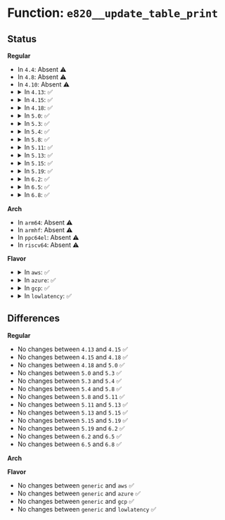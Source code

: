 # Function: <code>e820__update_table_print</code>

## Status
<b>Regular</b>
<ul>
<li>
In <code>4.4</code>: Absent ⚠️
</li>
<li>
In <code>4.8</code>: Absent ⚠️
</li>
<li>
In <code>4.10</code>: Absent ⚠️
</li>
<li>
<details>
<summary>In <code>4.13</code>: ✅</summary>

```c
void e820__update_table_print();
```

**Collision:** Unique Global

**Inline:** No

**Transformation:** False

**Instances:**

```
In arch/x86/kernel/e820.c (ffffffff820ab9a3)
Location: arch/x86/kernel/e820.c:552
Inline: False
Direct callers:
  - arch/x86/kernel/cpu/mtrr/cleanup.c:mtrr_trim_uncached_memory
  - arch/x86/kernel/acpi/boot.c:arch_reserve_mem_area
  - arch/x86/kernel/aperture_64.c:early_gart_iommu_check
```
**Symbols:**

```
ffffffff820ab9a3-ffffffff820ab9d6: e820__update_table_print (STB_GLOBAL)
```
</details>
</li>
<li>
<details>
<summary>In <code>4.15</code>: ✅</summary>

```c
void e820__update_table_print();
```

**Collision:** Unique Global

**Inline:** No

**Transformation:** False

**Instances:**

```
In arch/x86/kernel/e820.c (ffffffff826b2179)
Location: arch/x86/kernel/e820.c:572
Inline: False
Direct callers:
  - arch/x86/kernel/cpu/mtrr/cleanup.c:mtrr_trim_uncached_memory
  - arch/x86/kernel/acpi/boot.c:arch_reserve_mem_area
  - arch/x86/kernel/aperture_64.c:early_gart_iommu_check
```
**Symbols:**

```
ffffffff826b2179-ffffffff826b21ac: e820__update_table_print (STB_GLOBAL)
```
</details>
</li>
<li>
<details>
<summary>In <code>4.18</code>: ✅</summary>

```c
void e820__update_table_print();
```

**Collision:** Unique Global

**Inline:** No

**Transformation:** False

**Instances:**

```
In arch/x86/kernel/e820.c (ffffffff826db841)
Location: arch/x86/kernel/e820.c:574
Inline: False
Direct callers:
  - arch/x86/kernel/cpu/mtrr/cleanup.c:mtrr_trim_uncached_memory
  - arch/x86/kernel/acpi/boot.c:arch_reserve_mem_area
  - arch/x86/kernel/aperture_64.c:early_gart_iommu_check
```
**Symbols:**

```
ffffffff826db841-ffffffff826db874: e820__update_table_print (STB_GLOBAL)
```
</details>
</li>
<li>
<details>
<summary>In <code>5.0</code>: ✅</summary>

```c
void e820__update_table_print();
```

**Collision:** Unique Global

**Inline:** No

**Transformation:** False

**Instances:**

```
In arch/x86/kernel/e820.c (ffffffff82891c28)
Location: arch/x86/kernel/e820.c:573
Inline: False
Direct callers:
  - arch/x86/kernel/cpu/mtrr/cleanup.c:mtrr_trim_uncached_memory
  - arch/x86/kernel/acpi/boot.c:arch_reserve_mem_area
  - arch/x86/kernel/aperture_64.c:early_gart_iommu_check
```
**Symbols:**

```
ffffffff82891c28-ffffffff82891c5b: e820__update_table_print (STB_GLOBAL)
```
</details>
</li>
<li>
<details>
<summary>In <code>5.3</code>: ✅</summary>

```c
void e820__update_table_print();
```

**Collision:** Unique Global

**Inline:** No

**Transformation:** False

**Instances:**

```
In arch/x86/kernel/e820.c (ffffffff828a9186)
Location: arch/x86/kernel/e820.c:587
Inline: False
Direct callers:
  - arch/x86/kernel/cpu/mtrr/cleanup.c:mtrr_trim_uncached_memory
  - arch/x86/kernel/acpi/boot.c:arch_reserve_mem_area
  - arch/x86/kernel/aperture_64.c:early_gart_iommu_check
```
**Symbols:**

```
ffffffff828a9186-ffffffff828a91b9: e820__update_table_print (STB_GLOBAL)
```
</details>
</li>
<li>
<details>
<summary>In <code>5.4</code>: ✅</summary>

```c
void e820__update_table_print();
```

**Collision:** Unique Global

**Inline:** No

**Transformation:** False

**Instances:**

```
In arch/x86/kernel/e820.c (ffffffff828ac1ea)
Location: arch/x86/kernel/e820.c:587
Inline: False
Direct callers:
  - arch/x86/kernel/cpu/mtrr/cleanup.c:mtrr_trim_uncached_memory
  - arch/x86/kernel/acpi/boot.c:arch_reserve_mem_area
  - arch/x86/kernel/aperture_64.c:early_gart_iommu_check
```
**Symbols:**

```
ffffffff828ac1ea-ffffffff828ac21d: e820__update_table_print (STB_GLOBAL)
```
</details>
</li>
<li>
<details>
<summary>In <code>5.8</code>: ✅</summary>

```c
void e820__update_table_print();
```

**Collision:** Unique Global

**Inline:** No

**Transformation:** False

**Instances:**

```
In arch/x86/kernel/e820.c (ffffffff82cd1718)
Location: arch/x86/kernel/e820.c:588
Inline: False
Direct callers:
  - arch/x86/kernel/cpu/mtrr/cleanup.c:mtrr_trim_uncached_memory
  - arch/x86/kernel/acpi/boot.c:arch_reserve_mem_area
  - arch/x86/kernel/aperture_64.c:early_gart_iommu_check
```
**Symbols:**

```
ffffffff82cd1718-ffffffff82cd174b: e820__update_table_print (STB_GLOBAL)
```
</details>
</li>
<li>
<details>
<summary>In <code>5.11</code>: ✅</summary>

```c
void e820__update_table_print();
```

**Collision:** Unique Global

**Inline:** No

**Transformation:** False

**Instances:**

```
In arch/x86/kernel/e820.c (ffffffff82fbd568)
Location: arch/x86/kernel/e820.c:602
Inline: False
Direct callers:
  - arch/x86/kernel/cpu/mtrr/cleanup.c:mtrr_trim_uncached_memory
  - arch/x86/kernel/acpi/boot.c:arch_reserve_mem_area
  - arch/x86/kernel/aperture_64.c:early_gart_iommu_check
```
**Symbols:**

```
ffffffff82fbd568-ffffffff82fbd59b: e820__update_table_print (STB_GLOBAL)
```
</details>
</li>
<li>
<details>
<summary>In <code>5.13</code>: ✅</summary>

```c
void e820__update_table_print();
```

**Collision:** Unique Global

**Inline:** No

**Transformation:** False

**Instances:**

```
In arch/x86/kernel/e820.c (ffffffff831c7c7c)
Location: arch/x86/kernel/e820.c:602
Inline: False
Direct callers:
  - arch/x86/kernel/cpu/mtrr/cleanup.c:mtrr_trim_uncached_memory
  - arch/x86/kernel/acpi/boot.c:arch_reserve_mem_area
  - arch/x86/kernel/aperture_64.c:early_gart_iommu_check
```
**Symbols:**

```
ffffffff831c7c7c-ffffffff831c7caf: e820__update_table_print (STB_GLOBAL)
```
</details>
</li>
<li>
<details>
<summary>In <code>5.15</code>: ✅</summary>

```c
void e820__update_table_print();
```

**Collision:** Unique Global

**Inline:** No

**Transformation:** False

**Instances:**

```
In arch/x86/kernel/e820.c (ffffffff832a8e63)
Location: arch/x86/kernel/e820.c:602
Inline: False
Direct callers:
  - arch/x86/kernel/cpu/mtrr/cleanup.c:mtrr_trim_uncached_memory
  - arch/x86/kernel/acpi/boot.c:arch_reserve_mem_area
  - arch/x86/kernel/aperture_64.c:early_gart_iommu_check
```
**Symbols:**

```
ffffffff832a8e63-ffffffff832a8e96: e820__update_table_print (STB_GLOBAL)
```
</details>
</li>
<li>
<details>
<summary>In <code>5.19</code>: ✅</summary>

```c
void e820__update_table_print();
```

**Collision:** Unique Global

**Inline:** No

**Transformation:** False

**Instances:**

```
In arch/x86/kernel/e820.c (ffffffff83458497)
Location: arch/x86/kernel/e820.c:602
Inline: False
Direct callers:
  - arch/x86/kernel/cpu/mtrr/cleanup.c:mtrr_trim_uncached_memory
  - arch/x86/kernel/acpi/boot.c:arch_reserve_mem_area
  - arch/x86/kernel/aperture_64.c:early_gart_iommu_check
```
**Symbols:**

```
ffffffff83458497-ffffffff834584d2: e820__update_table_print (STB_GLOBAL)
```
</details>
</li>
<li>
<details>
<summary>In <code>6.2</code>: ✅</summary>

```c
void e820__update_table_print();
```

**Collision:** Unique Global

**Inline:** No

**Transformation:** False

**Instances:**

```
In arch/x86/kernel/e820.c (ffffffff83e77780)
Location: arch/x86/kernel/e820.c:602
Inline: False
Direct callers:
  - arch/x86/kernel/cpu/mtrr/cleanup.c:mtrr_trim_uncached_memory
  - arch/x86/kernel/acpi/boot.c:arch_reserve_mem_area
  - arch/x86/kernel/aperture_64.c:early_gart_iommu_check
```
**Symbols:**

```
ffffffff83e77780-ffffffff83e777c5: e820__update_table_print (STB_GLOBAL)
```
</details>
</li>
<li>
<details>
<summary>In <code>6.5</code>: ✅</summary>

```c
void e820__update_table_print();
```

**Collision:** Unique Global

**Inline:** No

**Transformation:** False

**Instances:**

```
In arch/x86/kernel/e820.c (ffffffff83699b80)
Location: arch/x86/kernel/e820.c:602
Inline: False
Direct callers:
  - arch/x86/kernel/cpu/mtrr/cleanup.c:mtrr_trim_uncached_memory
  - arch/x86/kernel/acpi/boot.c:arch_reserve_mem_area
  - arch/x86/kernel/aperture_64.c:early_gart_iommu_check
```
**Symbols:**

```
ffffffff83699b80-ffffffff83699bc5: e820__update_table_print (STB_GLOBAL)
```
</details>
</li>
<li>
<details>
<summary>In <code>6.8</code>: ✅</summary>

```c
void e820__update_table_print();
```

**Collision:** Unique Global

**Inline:** No

**Transformation:** False

**Instances:**

```
In arch/x86/kernel/e820.c (ffffffff838c9900)
Location: arch/x86/kernel/e820.c:602
Inline: False
Direct callers:
  - arch/x86/kernel/cpu/mtrr/cleanup.c:mtrr_trim_uncached_memory
  - arch/x86/kernel/acpi/boot.c:arch_reserve_mem_area
  - arch/x86/kernel/aperture_64.c:early_gart_iommu_check
```
**Symbols:**

```
ffffffff838c9900-ffffffff838c9945: e820__update_table_print (STB_GLOBAL)
```
</details>
</li>
</ul>
<b>Arch</b>
<ul>
<li>
In <code>arm64</code>: Absent ⚠️
</li>
<li>
In <code>armhf</code>: Absent ⚠️
</li>
<li>
In <code>ppc64el</code>: Absent ⚠️
</li>
<li>
In <code>riscv64</code>: Absent ⚠️
</li>
</ul>
<b>Flavor</b>
<ul>
<li>
<details>
<summary>In <code>aws</code>: ✅</summary>

```c
void e820__update_table_print();
```

**Collision:** Unique Global

**Inline:** No

**Transformation:** False

**Instances:**

```
In arch/x86/kernel/e820.c (ffffffff8289a1fc)
Location: arch/x86/kernel/e820.c:587
Inline: False
Direct callers:
  - arch/x86/kernel/cpu/mtrr/cleanup.c:mtrr_trim_uncached_memory
  - arch/x86/kernel/acpi/boot.c:arch_reserve_mem_area
  - arch/x86/kernel/aperture_64.c:early_gart_iommu_check
```
**Symbols:**

```
ffffffff8289a1fc-ffffffff8289a22f: e820__update_table_print (STB_GLOBAL)
```
</details>
</li>
<li>
<details>
<summary>In <code>azure</code>: ✅</summary>

```c
void e820__update_table_print();
```

**Collision:** Unique Global

**Inline:** No

**Transformation:** False

**Instances:**

```
In arch/x86/kernel/e820.c (ffffffff828924ba)
Location: arch/x86/kernel/e820.c:587
Inline: False
Direct callers:
  - arch/x86/kernel/cpu/mtrr/cleanup.c:mtrr_trim_uncached_memory
  - arch/x86/kernel/acpi/boot.c:arch_reserve_mem_area
  - arch/x86/kernel/aperture_64.c:early_gart_iommu_check
```
**Symbols:**

```
ffffffff828924ba-ffffffff828924ed: e820__update_table_print (STB_GLOBAL)
```
</details>
</li>
<li>
<details>
<summary>In <code>gcp</code>: ✅</summary>

```c
void e820__update_table_print();
```

**Collision:** Unique Global

**Inline:** No

**Transformation:** False

**Instances:**

```
In arch/x86/kernel/e820.c (ffffffff828ad1dc)
Location: arch/x86/kernel/e820.c:587
Inline: False
Direct callers:
  - arch/x86/kernel/cpu/mtrr/cleanup.c:mtrr_trim_uncached_memory
  - arch/x86/kernel/acpi/boot.c:arch_reserve_mem_area
  - arch/x86/kernel/aperture_64.c:early_gart_iommu_check
```
**Symbols:**

```
ffffffff828ad1dc-ffffffff828ad20f: e820__update_table_print (STB_GLOBAL)
```
</details>
</li>
<li>
<details>
<summary>In <code>lowlatency</code>: ✅</summary>

```c
void e820__update_table_print();
```

**Collision:** Unique Global

**Inline:** No

**Transformation:** False

**Instances:**

```
In arch/x86/kernel/e820.c (ffffffff828ad1fa)
Location: arch/x86/kernel/e820.c:587
Inline: False
Direct callers:
  - arch/x86/kernel/cpu/mtrr/cleanup.c:mtrr_trim_uncached_memory
  - arch/x86/kernel/acpi/boot.c:arch_reserve_mem_area
  - arch/x86/kernel/aperture_64.c:early_gart_iommu_check
```
**Symbols:**

```
ffffffff828ad1fa-ffffffff828ad22d: e820__update_table_print (STB_GLOBAL)
```
</details>
</li>
</ul>

## Differences
<b>Regular</b>
<ul>
<li>
No changes between <code>4.13</code> and <code>4.15</code> ✅
</li>
<li>
No changes between <code>4.15</code> and <code>4.18</code> ✅
</li>
<li>
No changes between <code>4.18</code> and <code>5.0</code> ✅
</li>
<li>
No changes between <code>5.0</code> and <code>5.3</code> ✅
</li>
<li>
No changes between <code>5.3</code> and <code>5.4</code> ✅
</li>
<li>
No changes between <code>5.4</code> and <code>5.8</code> ✅
</li>
<li>
No changes between <code>5.8</code> and <code>5.11</code> ✅
</li>
<li>
No changes between <code>5.11</code> and <code>5.13</code> ✅
</li>
<li>
No changes between <code>5.13</code> and <code>5.15</code> ✅
</li>
<li>
No changes between <code>5.15</code> and <code>5.19</code> ✅
</li>
<li>
No changes between <code>5.19</code> and <code>6.2</code> ✅
</li>
<li>
No changes between <code>6.2</code> and <code>6.5</code> ✅
</li>
<li>
No changes between <code>6.5</code> and <code>6.8</code> ✅
</li>
</ul>
<b>Arch</b>
<ul>
</ul>
<b>Flavor</b>
<ul>
<li>
No changes between <code>generic</code> and <code>aws</code> ✅
</li>
<li>
No changes between <code>generic</code> and <code>azure</code> ✅
</li>
<li>
No changes between <code>generic</code> and <code>gcp</code> ✅
</li>
<li>
No changes between <code>generic</code> and <code>lowlatency</code> ✅
</li>
</ul>
